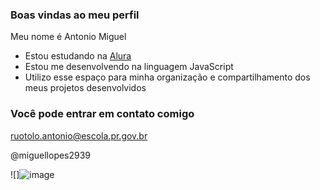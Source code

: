 ### Boas vindas ao meu perfil 

Meu nome é Antonio Miguel

- Estou estudando na [Alura](https://www.alura.com.br)
- Estou me desenvolvendo na linguagem JavaScript
- Utilizo esse espaço para minha organização e compartilhamento dos meus projetos desenvolvidos

### Você pode entrar em contato comigo 

ruotolo.antonio@escola.pr.gov.br

@miguellopes2939

![]![image](https://github.com/user-attachments/assets/a0ffcf8b-52f7-49b3-b8df-091a37b71a12)
